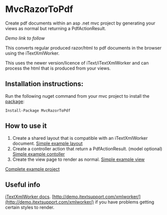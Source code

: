# MvcRazorToPdf
Create pdf documents within an asp .net mvc project by generating your views as normal but returning a PdfActionResult.

*Demo link to follow*

This converts regular produced razor/html to pdf documents in the browser using the iTextXmlWorker.

This uses the newer version/licence of iText/iTextXmlWorker and can process the html that is produced from your views.

## Installation instructions:

Run the following nuget command from your mvc project to install the [package](http://nuget.org/packages/MvcRazorToPdf/):

```
Install-Package MvcRazorToPdf
```

## How to use it

1. Create a shared layout that is compatible with an iTextXmlWorker document. [Simple example layout](https://github.com/andyhutch77/MvcRazorToPdf/blob/master/MvcRazorToPdfExample/Views/Shared/_PdfLayout.cshtml)
2. Create a controller action that return a PdfActionResult. (model optional) [Simple example contoller](https://github.com/andyhutch77/MvcRazorToPdf/blob/master/MvcRazorToPdfExample/Controllers/PdfController.cs)
3. Create the view page to render as normal. [Simple example view](https://github.com/andyhutch77/MvcRazorToPdf/blob/master/MvcRazorToPdfExample/Views/Pdf/Index.cshtml)

[Complete example project](https://github.com/andyhutch77/MvcRazorToPdf/tree/master/MvcRazorToPdfExample)

## Useful info

[iTextXmlWorker docs](http://demo.itextsupport.com/xmlworker/itextdoc/flatsite.html).
[http://demo.itextsupport.com/xmlworker/](http://demo.itextsupport.com/xmlworker/) if you have problems getting certain styles to render.
